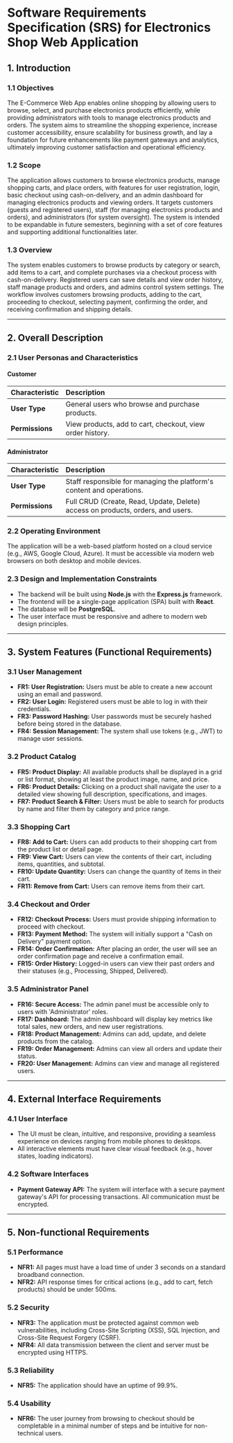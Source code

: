# Software Requirements Specification (SRS) for Electronics Shop Web Application

## 1. Introduction

### 1.1 Objectives

The E-Commerce Web App enables online shopping by allowing users to browse, select, and purchase electronics products efficiently, while providing administrators with tools to manage electronics products and orders. The system aims to streamline the shopping experience, increase customer accessibility, ensure scalability for business growth, and lay a foundation for future enhancements like payment gateways and analytics, ultimately improving customer satisfaction and operational efficiency.

### 1.2 Scope

The application allows customers to browse electronics products, manage shopping carts, and place orders, with features for user registration, login, basic checkout using cash-on-delivery, and an admin dashboard for managing electronics products and viewing orders. It targets customers (guests and registered users), staff (for managing electronics products and orders), and administrators (for system oversight). The system is intended to be expandable in future semesters, beginning with a set of core features and supporting additional functionalities later.

### 1.3 Overview

The system enables customers to browse products by category or search, add items to a cart, and complete purchases via a checkout process with cash-on-delivery. Registered users can save details and view order history, staff manage products and orders, and admins control system settings. The workflow involves customers browsing products, adding to the cart, proceeding to checkout, selecting payment, confirming the order, and receiving confirmation and shipping details.

---

## 2. Overall Description

### 2.1 User Personas and Characteristics

#### Customer

| Characteristic  | Description                                           |
| :-------------- | :---------------------------------------------------- |
| **User Type**   | General users who browse and purchase products.       |
| **Permissions** | View products, add to cart, checkout, view order history. |

#### Administrator

| Characteristic  | Description                                                              |
| :-------------- | :----------------------------------------------------------------------- |
| **User Type**   | Staff responsible for managing the platform's content and operations.    |
| **Permissions** | Full CRUD (Create, Read, Update, Delete) access on products, orders, and users. |

### 2.2 Operating Environment

The application will be a web-based platform hosted on a cloud service (e.g., AWS, Google Cloud, Azure). It must be accessible via modern web browsers on both desktop and mobile devices.

### 2.3 Design and Implementation Constraints

- The backend will be built using **Node.js** with the **Express.js** framework.
- The frontend will be a single-page application (SPA) built with **React**.
- The database will be **PostgreSQL**.
- The user interface must be responsive and adhere to modern web design principles.

---

## 3. System Features (Functional Requirements)

### 3.1 User Management

- **FR1: User Registration:** Users must be able to create a new account using an email and password.
- **FR2: User Login:** Registered users must be able to log in with their credentials.
- **FR3: Password Hashing:** User passwords must be securely hashed before being stored in the database.
- **FR4: Session Management:** The system shall use tokens (e.g., JWT) to manage user sessions.

### 3.2 Product Catalog

- **FR5: Product Display:** All available products shall be displayed in a grid or list format, showing at least the product image, name, and price.
- **FR6: Product Details:** Clicking on a product shall navigate the user to a detailed view showing full description, specifications, and images.
- **FR7: Product Search & Filter:** Users must be able to search for products by name and filter them by category and price range.

### 3.3 Shopping Cart

- **FR8: Add to Cart:** Users can add products to their shopping cart from the product list or detail page.
- **FR9: View Cart:** Users can view the contents of their cart, including items, quantities, and subtotal.
- **FR10: Update Quantity:** Users can change the quantity of items in their cart.
- **FR11: Remove from Cart:** Users can remove items from their cart.

### 3.4 Checkout and Order

- **FR12: Checkout Process:** Users must provide shipping information to proceed with checkout.
- **FR13: Payment Method:** The system will initially support a "Cash on Delivery" payment option.
- **FR14: Order Confirmation:** After placing an order, the user will see an order confirmation page and receive a confirmation email.
- **FR15: Order History:** Logged-in users can view their past orders and their statuses (e.g., Processing, Shipped, Delivered).

### 3.5 Administrator Panel

- **FR16: Secure Access:** The admin panel must be accessible only to users with 'Administrator' roles.
- **FR17: Dashboard:** The admin dashboard will display key metrics like total sales, new orders, and new user registrations.
- **FR18: Product Management:** Admins can add, update, and delete products from the catalog.
- **FR19: Order Management:** Admins can view all orders and update their status.
- **FR20: User Management:** Admins can view and manage all registered users.

---

## 4. External Interface Requirements

### 4.1 User Interface

- The UI must be clean, intuitive, and responsive, providing a seamless experience on devices ranging from mobile phones to desktops.
- All interactive elements must have clear visual feedback (e.g., hover states, loading indicators).

### 4.2 Software Interfaces

- **Payment Gateway API:** The system will interface with a secure payment gateway's API for processing transactions. All communication must be encrypted.

---

## 5. Non-functional Requirements

### 5.1 Performance

- **NFR1:** All pages must have a load time of under 3 seconds on a standard broadband connection.
- **NFR2:** API response times for critical actions (e.g., add to cart, fetch products) should be under 500ms.

### 5.2 Security

- **NFR3:** The application must be protected against common web vulnerabilities, including Cross-Site Scripting (XSS), SQL Injection, and Cross-Site Request Forgery (CSRF).
- **NFR4:** All data transmission between the client and server must be encrypted using HTTPS.

### 5.3 Reliability

- **NFR5:** The application should have an uptime of 99.9%.

### 5.4 Usability

- **NFR6:** The user journey from browsing to checkout should be completable in a minimal number of steps and be intuitive for non-technical users.
